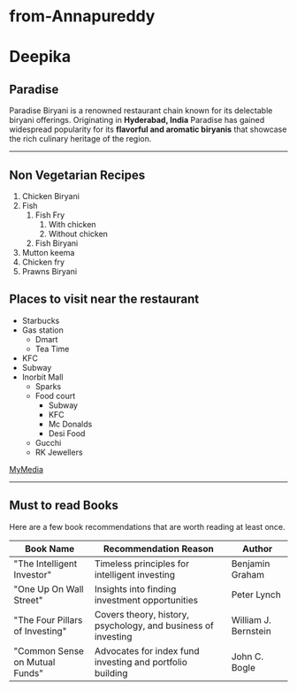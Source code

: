 # from-Annapureddy
# Deepika
## Paradise

Paradise Biryani is a renowned restaurant chain known for its delectable biryani offerings. Originating in **Hyderabad, India** Paradise has gained widespread popularity for its **flavorful and aromatic biryanis** that showcase the rich culinary heritage of the region.
*************************************
## Non Vegetarian Recipes
1. Chicken Biryani
2. Fish
    1. Fish Fry
        1. With chicken
        2. Without chicken
    2. Fish Biryani
3. Mutton keema
4. Chicken fry
5. Prawns Biryani

## Places to visit near the restaurant

* Starbucks
* Gas station
    * Dmart
    * Tea Time
* KFC
* Subway
* Inorbit Mall
    * Sparks
    * Food court
        * Subway
        * KFC
        * Mc Donalds
        * Desi Food
    * Gucchi
    * RK Jewellers


[MyMedia](MyMedia.md)

**************************
## Must to read Books

Here are a few book recommendations that are worth reading at least once.

| Book Name                                       | Recommendation Reason                                  | Author                |
| ----------------------------------------------- | ------------------------------------------------------- | ----------------------|
| "The Intelligent Investor"                      | Timeless principles for intelligent investing           | Benjamin Graham       |
| "One Up On Wall Street"                         | Insights into finding investment opportunities           | Peter Lynch           |
| "The Four Pillars of Investing"                 | Covers theory, history, psychology, and business of investing | William J. Bernstein |
| "Common Sense on Mutual Funds"                  | Advocates for index fund investing and portfolio building | John C. Bogle         |






